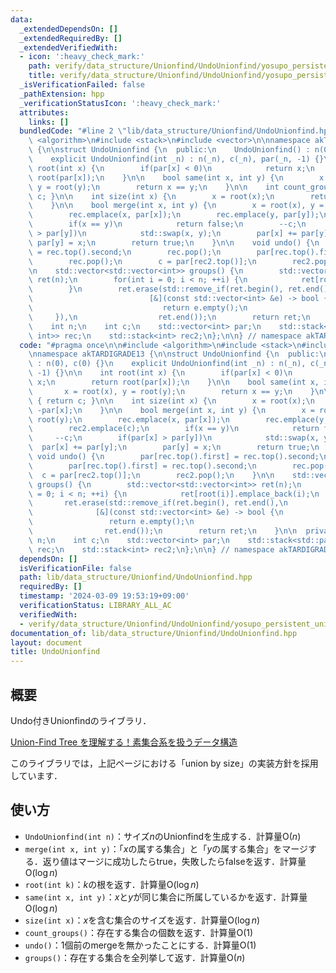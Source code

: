 ```yaml
---
data:
  _extendedDependsOn: []
  _extendedRequiredBy: []
  _extendedVerifiedWith:
  - icon: ':heavy_check_mark:'
    path: verify/data_structure/Unionfind/UndoUnionfind/yosupo_persistent_unionfind.test.cpp
    title: verify/data_structure/Unionfind/UndoUnionfind/yosupo_persistent_unionfind.test.cpp
  _isVerificationFailed: false
  _pathExtension: hpp
  _verificationStatusIcon: ':heavy_check_mark:'
  attributes:
    links: []
  bundledCode: "#line 2 \"lib/data_structure/Unionfind/UndoUnionfind.hpp\"\n\n#include\
    \ <algorithm>\n#include <stack>\n#include <vector>\n\nnamespace akTARDIGRADE13\
    \ {\n\nstruct UndoUnionfind {\n  public:\n    UndoUnionfind() : n(0), c(0) {}\n\
    \    explicit UndoUnionfind(int _n) : n(_n), c(_n), par(_n, -1) {}\n\n    int\
    \ root(int x) {\n        if(par[x] < 0)\n            return x;\n        return\
    \ root(par[x]);\n    }\n\n    bool same(int x, int y) {\n        x = root(x),\
    \ y = root(y);\n        return x == y;\n    }\n\n    int count_group() { return\
    \ c; }\n\n    int size(int x) {\n        x = root(x);\n        return -par[x];\n\
    \    }\n\n    bool merge(int x, int y) {\n        x = root(x), y = root(y);\n\
    \        rec.emplace(x, par[x]);\n        rec.emplace(y, par[y]);\n        rec2.emplace(c);\n\
    \        if(x == y)\n            return false;\n        --c;\n        if(par[x]\
    \ > par[y])\n            std::swap(x, y);\n        par[x] += par[y];\n       \
    \ par[y] = x;\n        return true;\n    }\n\n    void undo() {\n        par[rec.top().first]\
    \ = rec.top().second;\n        rec.pop();\n        par[rec.top().first] = rec.top().second;\n\
    \        rec.pop();\n        c = par[rec2.top()];\n        rec2.pop();\n    }\n\
    \n    std::vector<std::vector<int>> groups() {\n        std::vector<std::vector<int>>\
    \ ret(n);\n        for(int i = 0; i < n; ++i) {\n            ret[root(i)].emplace_back(i);\n\
    \        }\n        ret.erase(std::remove_if(ret.begin(), ret.end(),\n       \
    \                          [&](const std::vector<int> &e) -> bool {\n        \
    \                             return e.empty();\n                            \
    \     }),\n                  ret.end());\n        return ret;\n    }\n\n  private:\n\
    \    int n;\n    int c;\n    std::vector<int> par;\n    std::stack<std::pair<int,\
    \ int>> rec;\n    std::stack<int> rec2;\n};\n\n} // namespace akTARDIGRADE13\n"
  code: "#pragma once\n\n#include <algorithm>\n#include <stack>\n#include <vector>\n\
    \nnamespace akTARDIGRADE13 {\n\nstruct UndoUnionfind {\n  public:\n    UndoUnionfind()\
    \ : n(0), c(0) {}\n    explicit UndoUnionfind(int _n) : n(_n), c(_n), par(_n,\
    \ -1) {}\n\n    int root(int x) {\n        if(par[x] < 0)\n            return\
    \ x;\n        return root(par[x]);\n    }\n\n    bool same(int x, int y) {\n \
    \       x = root(x), y = root(y);\n        return x == y;\n    }\n\n    int count_group()\
    \ { return c; }\n\n    int size(int x) {\n        x = root(x);\n        return\
    \ -par[x];\n    }\n\n    bool merge(int x, int y) {\n        x = root(x), y =\
    \ root(y);\n        rec.emplace(x, par[x]);\n        rec.emplace(y, par[y]);\n\
    \        rec2.emplace(c);\n        if(x == y)\n            return false;\n   \
    \     --c;\n        if(par[x] > par[y])\n            std::swap(x, y);\n      \
    \  par[x] += par[y];\n        par[y] = x;\n        return true;\n    }\n\n   \
    \ void undo() {\n        par[rec.top().first] = rec.top().second;\n        rec.pop();\n\
    \        par[rec.top().first] = rec.top().second;\n        rec.pop();\n      \
    \  c = par[rec2.top()];\n        rec2.pop();\n    }\n\n    std::vector<std::vector<int>>\
    \ groups() {\n        std::vector<std::vector<int>> ret(n);\n        for(int i\
    \ = 0; i < n; ++i) {\n            ret[root(i)].emplace_back(i);\n        }\n \
    \       ret.erase(std::remove_if(ret.begin(), ret.end(),\n                   \
    \              [&](const std::vector<int> &e) -> bool {\n                    \
    \                 return e.empty();\n                                 }),\n  \
    \                ret.end());\n        return ret;\n    }\n\n  private:\n    int\
    \ n;\n    int c;\n    std::vector<int> par;\n    std::stack<std::pair<int, int>>\
    \ rec;\n    std::stack<int> rec2;\n};\n\n} // namespace akTARDIGRADE13"
  dependsOn: []
  isVerificationFile: false
  path: lib/data_structure/Unionfind/UndoUnionfind.hpp
  requiredBy: []
  timestamp: '2024-03-09 19:53:19+09:00'
  verificationStatus: LIBRARY_ALL_AC
  verifiedWith:
  - verify/data_structure/Unionfind/UndoUnionfind/yosupo_persistent_unionfind.test.cpp
documentation_of: lib/data_structure/Unionfind/UndoUnionfind.hpp
layout: document
title: UndoUnionfind
---
```


## 概要

Undo付きUnionfindのライブラリ．

[Union-Find Tree を理解する！素集合系を扱うデータ構造](https://algo-logic.info/union-find-tree/)

このライブラリでは，上記ページにおける「union by size」の実装方針を採用しています．

## 使い方

- `UndoUnionfind(int n)`：サイズ$n$のUnionfindを生成する．計算量$\mathrm{O}(n)$
- `merge(int x, int y)`：「$x$の属する集合」と「$y$の属する集合」をマージする．返り値はマージに成功したらtrue，失敗したらfalseを返す．計算量$\mathrm{O}(\log n)$
- `root(int k)`：$k$の根を返す．計算量$\mathrm{O}(\log n)$
- `same(int x, int y)`：$x$と$y$が同じ集合に所属しているかを返す．計算量$\mathrm{O}(\log n)$
- `size(int x)`：$x$を含む集合のサイズを返す．計算量$\mathrm{O}(\log n)$
- `count_groups()`：存在する集合の個数を返す．計算量$\mathrm{O}(1)$
- `undo()`：1個前のmergeを無かったことにする．計算量$\mathrm{O}(1)$
- `groups()`：存在する集合を全列挙して返す．計算量$\mathrm{O}(n)$